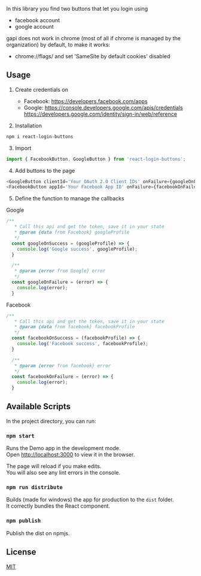 In this library you find two buttons that let you login using

 - facebook account
 - google account

gapi does not work in chrome (most of all if chrome is managed by the organization) by default, to make it works:

 * chrome://flags/ and set 'SameSite by default cookies' disabled

## Usage
1. Create credentials on 
   * Facebook: https://developers.facebook.com/apps 
   * Google: https://console.developers.google.com/apis/credentials
             https://developers.google.com/identity/sign-in/web/reference

2. Installation
 ```bash
npm i react-login-buttons
 ```

3. Import
 ```javascript
 import { FacebookButton, GoogleButton } from 'react-login-buttons';
 ```

4. Add buttons to the page
 ```javascript
<GoogleButton clientId='Your OAuth 2.0 Client IDs' onFailure={googleOnFailure} onSuccess={googleOnSuccess} />
<FacebookButton appId='Your Facebook App ID' onFailure={facebookOnFailure} onSuccess={facebookOnSuccess} />
 ```

5. Define the function to manage the callbacks

Google
```javascript
/**
   * Call this api and get the token, save it in your state
   * @param {data from Facebook} googleProfile
   */
  const googleOnSuccess = (googleProfile) => {
    console.log('Google success', googleProfile);
  }

  /**
   * @param {error from Google} error
   */
  const googleOnFailure = (error) => {
    console.log(error);
  }
```

Facebook
```javascript
/**
   * Call this api and get the token, save it in your state
   * @param {data from facebook} facebookProfile 
   */
  const facebookOnSuccess = (facebookProfile) => {
    console.log('Facebook success', facebookProfile);
  }

  /**
   * @param {error from facebook} error 
   */
  const facebookOnFailure = (error) => {
    console.log(error);
  }
```


## Available Scripts

In the project directory, you can run:

### `npm start`

Runs the Demo app in the development mode.<br />
Open [http://localhost:3000](http://localhost:3000) to view it in the browser.

The page will reload if you make edits.<br />
You will also see any lint errors in the console.

### `npm run distribute`

Builds (made for windows) the app for production to the `dist` folder.<br />
It correctly bundles the React component.

### `npm publish`

Publish the dist on npmjs.

## License
[MIT](https://choosealicense.com/licenses/mit/)